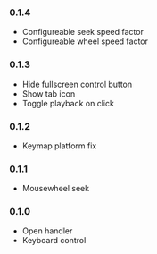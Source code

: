 ### 0.1.4
* Configureable seek speed factor
* Configureable wheel speed factor

### 0.1.3
* Hide fullscreen control button
* Show tab icon
* Toggle playback on click

### 0.1.2
* Keymap platform fix

### 0.1.1
* Mousewheel seek

### 0.1.0
* Open handler
* Keyboard control
